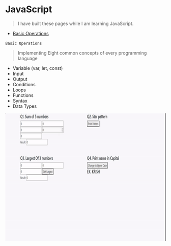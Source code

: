 # JavaScript

>I have built these pages while I am learning JavaScript.

- [Basic Operations](https://github.com/krishdu/JavaScript/tree/master/basics)

```
Basic Operations
```
>Implementing Eight common concepts of every programming language

- Variable (var, let, const)
- Input
- Output
- Conditions
- Loops
- Functions
- Syntax
- Data Types
<p align="center">
<img alt="GIF" src="https://github.com/krishdu/JavaScript/blob/master/basic_js_learning.gif?raw=true" width="800" height="400"/>
</p>
